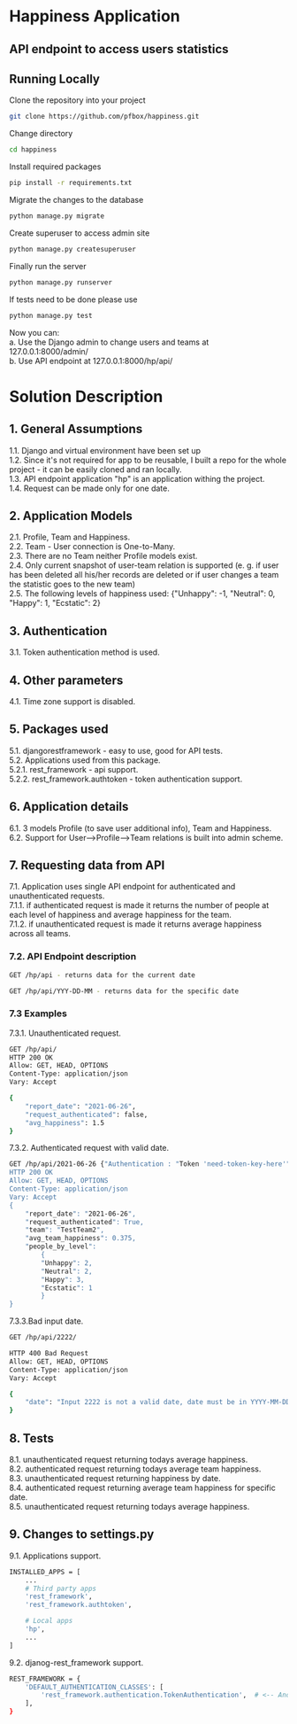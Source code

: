 # Happiness Application

## API endpoint to access users statistics

## Running Locally
Clone the repository into your project
```bash
git clone https://github.com/pfbox/happiness.git
```
Change directory
```bash
cd happiness
```
Install required packages
```bash
pip install -r requirements.txt
```
Migrate the changes to the database
```bash
python manage.py migrate
```
Create superuser to access admin site
```bash
python manage.py createsuperuser
```
Finally run the server
```bash
python manage.py runserver
```
If tests need to be done please use
```bash
python manage.py test
```

Now you can:<br/>
a. Use the Django admin to change users and teams at 127.0.0.1:8000/admin/<br/>
b. Use API endpoint at 127.0.0.1:8000/hp/api/<br>

# Solution Description

## 1. General Assumptions
1.1. Django and virtual environment have been set up<br/>
1.2. Since it's not required for app to be reusable, I built a repo for the whole project - it can be easily cloned and ran locally.<br/>
1.3. API endpoint application "hp" is an application withing the project.<br/>
1.4. Request can be made only for one date.<br/>

## 2. Application Models
2.1. Profile, Team and Happiness.<br/>
2.2. Team - User connection is One-to-Many.<br/>
2.3. There are no Team neither Profile models exist.<br/>
2.4. Only current snapshot of user-team relation is supported (e. g. if user has been deleted all his/her records are deleted or if user changes a team the statistic goes to the new team)<br/>
2.5. The following levels of happiness used: {"Unhappy": -1, "Neutral": 0, "Happy": 1, "Ecstatic": 2} <br/>

## 3. Authentication
3.1. Token authentication method is used.<br/>

## 4. Other parameters
4.1. Time zone support is disabled.<br/>

## 5. Packages used
5.1. djangorestframework - easy to use, good for API tests.<br/>
5.2. Applications used from this package.<br/>
5.2.1. rest_framework - api support.<br/>
5.2.2. rest_framework.authtoken - token authentication support.<br/>

## 6. Application details
6.1. 3 models Profile (to save user additional info), Team and Happiness.<br/>
6.2. Support for User-->Profile-->Team relations is built into admin scheme.<br/>

## 7. Requesting data from API
7.1. Application uses single API endpoint for authenticated and unauthenticated requests.<br/>
7.1.1. if authenticated request is made it returns the number of people at each level of happiness and average happiness for the team.<br/>
7.1.2. if unauthenticated request is made it returns average happiness across all teams.<br/>

### 7.2. API Endpoint description

```bash
GET /hp/api - returns data for the current date
```
```bash
GET /hp/api/YYY-DD-MM - returns data for the specific date 
```

### 7.3 Examples
7.3.1. Unauthenticated request.
```bash
GET /hp/api/
HTTP 200 OK
Allow: GET, HEAD, OPTIONS
Content-Type: application/json
Vary: Accept

{
    "report_date": "2021-06-26",
    "request_authenticated": false,
    "avg_happiness": 1.5
}
```
7.3.2. Authenticated request with valid date.
```bash
GET /hp/api/2021-06-26 {"Authentication : "Token 'need-token-key-here'"} 
HTTP 200 OK
Allow: GET, HEAD, OPTIONS
Content-Type: application/json
Vary: Accept
{
	"report_date": "2021-06-26", 
	"request_authenticated": True, 
	"team": "TestTeam2", 
	"avg_team_happiness": 0.375, 
	"people_by_level": 
		{
		"Unhappy": 2, 
		"Neutral": 2, 
		"Happy": 3, 
		"Ecstatic": 1
		}
}
```
7.3.3.Bad input date.
```bash
GET /hp/api/2222/

HTTP 400 Bad Request
Allow: GET, HEAD, OPTIONS
Content-Type: application/json
Vary: Accept

{
    "date": "Input 2222 is not a valid date, date must be in YYYY-MM-DD format"
}
```

## 8. Tests 
8.1. unauthenticated request returning todays average happiness.<br/>
8.2. authenticated request returning todays average team happiness.<br/>
8.3. unauthenticated request returning happiness by date.<br/>
8.4. authenticated request returning average team happiness for specific date.<br/>
8.5. unauthenticated request returning todays average happiness.<br/>

## 9. Changes to settings.py
9.1. Applications support.
```bash
INSTALLED_APPS = [
    ...
    # Third party apps
    'rest_framework',
    'rest_framework.authtoken',

    # Local apps
    'hp',
	...
]
```
9.2. djanog-rest_framework support.
```bash
REST_FRAMEWORK = {
    'DEFAULT_AUTHENTICATION_CLASSES': [
        'rest_framework.authentication.TokenAuthentication',  # <-- And here
    ],
}
```
